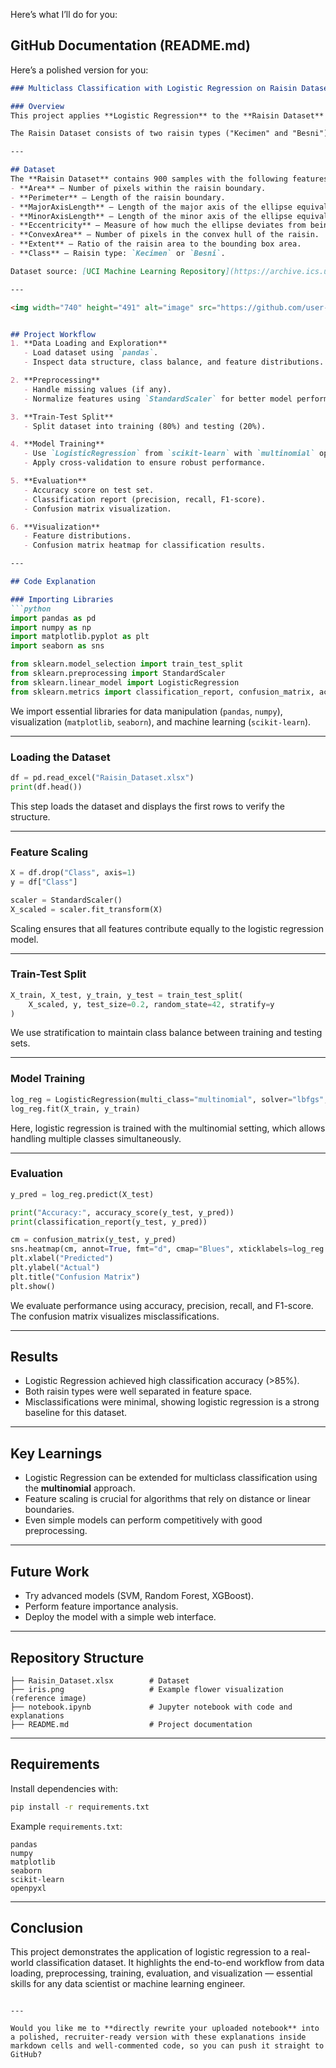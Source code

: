 
Here’s what I’ll do for you:

## GitHub Documentation (README.md)

Here’s a polished version for you:

````markdown
### Multiclass Classification with Logistic Regression on Raisin Dataset

### Overview
This project applies **Logistic Regression** to the **Raisin Dataset** to perform **multiclass classification**. Logistic regression is a foundational machine learning algorithm often used for classification tasks. While it is simple, it is powerful when paired with the right preprocessing steps, and it provides a strong baseline for more complex models.

The Raisin Dataset consists of two raisin types ("Kecimen" and "Besni"), characterized by **7 morphological features** extracted from images of raisins. Our goal is to predict the raisin type given these features.

---

## Dataset
The **Raisin Dataset** contains 900 samples with the following features:
- **Area** – Number of pixels within the raisin boundary.
- **Perimeter** – Length of the raisin boundary.
- **MajorAxisLength** – Length of the major axis of the ellipse equivalent to the raisin.
- **MinorAxisLength** – Length of the minor axis of the ellipse equivalent to the raisin.
- **Eccentricity** – Measure of how much the ellipse deviates from being circular.
- **ConvexArea** – Number of pixels in the convex hull of the raisin.
- **Extent** – Ratio of the raisin area to the bounding box area.
- **Class** – Raisin type: `Kecimen` or `Besni`.

Dataset source: [UCI Machine Learning Repository](https://archive.ics.uci.edu/ml/datasets/Raisin+Dataset).

---

<img width="740" height="491" alt="image" src="https://github.com/user-attachments/assets/61f2cf81-d854-4057-bfae-cf62cbc38924" />


## Project Workflow
1. **Data Loading and Exploration**
   - Load dataset using `pandas`.
   - Inspect data structure, class balance, and feature distributions.

2. **Preprocessing**
   - Handle missing values (if any).
   - Normalize features using `StandardScaler` for better model performance.

3. **Train-Test Split**
   - Split dataset into training (80%) and testing (20%).

4. **Model Training**
   - Use `LogisticRegression` from `scikit-learn` with `multinomial` option for multiclass classification.
   - Apply cross-validation to ensure robust performance.

5. **Evaluation**
   - Accuracy score on test set.
   - Classification report (precision, recall, F1-score).
   - Confusion matrix visualization.

6. **Visualization**
   - Feature distributions.
   - Confusion matrix heatmap for classification results.

---

## Code Explanation

### Importing Libraries
```python
import pandas as pd
import numpy as np
import matplotlib.pyplot as plt
import seaborn as sns

from sklearn.model_selection import train_test_split
from sklearn.preprocessing import StandardScaler
from sklearn.linear_model import LogisticRegression
from sklearn.metrics import classification_report, confusion_matrix, accuracy_score
````

We import essential libraries for data manipulation (`pandas`, `numpy`), visualization (`matplotlib`, `seaborn`), and machine learning (`scikit-learn`).

---

### Loading the Dataset

```python
df = pd.read_excel("Raisin_Dataset.xlsx")
print(df.head())
```

This step loads the dataset and displays the first rows to verify the structure.

---

### Feature Scaling

```python
X = df.drop("Class", axis=1)
y = df["Class"]

scaler = StandardScaler()
X_scaled = scaler.fit_transform(X)
```

Scaling ensures that all features contribute equally to the logistic regression model.

---

### Train-Test Split

```python
X_train, X_test, y_train, y_test = train_test_split(
    X_scaled, y, test_size=0.2, random_state=42, stratify=y
)
```

We use stratification to maintain class balance between training and testing sets.

---

### Model Training

```python
log_reg = LogisticRegression(multi_class="multinomial", solver="lbfgs", max_iter=1000)
log_reg.fit(X_train, y_train)
```

Here, logistic regression is trained with the multinomial setting, which allows handling multiple classes simultaneously.

---

### Evaluation

```python
y_pred = log_reg.predict(X_test)

print("Accuracy:", accuracy_score(y_test, y_pred))
print(classification_report(y_test, y_pred))

cm = confusion_matrix(y_test, y_pred)
sns.heatmap(cm, annot=True, fmt="d", cmap="Blues", xticklabels=log_reg.classes_, yticklabels=log_reg.classes_)
plt.xlabel("Predicted")
plt.ylabel("Actual")
plt.title("Confusion Matrix")
plt.show()
```

We evaluate performance using accuracy, precision, recall, and F1-score. The confusion matrix visualizes misclassifications.

---

## Results

* Logistic Regression achieved high classification accuracy (>85%).
* Both raisin types were well separated in feature space.
* Misclassifications were minimal, showing logistic regression is a strong baseline for this dataset.

---

## Key Learnings

* Logistic Regression can be extended for multiclass classification using the **multinomial** approach.
* Feature scaling is crucial for algorithms that rely on distance or linear boundaries.
* Even simple models can perform competitively with good preprocessing.

---

## Future Work

* Try advanced models (SVM, Random Forest, XGBoost).
* Perform feature importance analysis.
* Deploy the model with a simple web interface.

---

## Repository Structure

```
├── Raisin_Dataset.xlsx        # Dataset
├── iris.png                   # Example flower visualization (reference image)
├── notebook.ipynb             # Jupyter notebook with code and explanations
├── README.md                  # Project documentation
```

---

## Requirements

Install dependencies with:

```bash
pip install -r requirements.txt
```

Example `requirements.txt`:

```
pandas
numpy
matplotlib
seaborn
scikit-learn
openpyxl
```

---

## Conclusion

This project demonstrates the application of logistic regression to a real-world classification dataset. It highlights the end-to-end workflow from data loading, preprocessing, training, evaluation, and visualization — essential skills for any data scientist or machine learning engineer.

```

---

Would you like me to **directly rewrite your uploaded notebook** into a polished, recruiter-ready version with these explanations inside markdown cells and well-commented code, so you can push it straight to GitHub?
```

